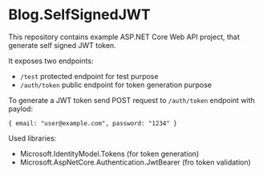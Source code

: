 # Blog.SelfSignedJWT

This repository contains example ASP.NET Core Web API project, that generate self signed JWT token.

It exposes two endpoints:
- `/test` protected endpoint for test purpose
- `/auth/token` public endpoint for token generation purpose

To generate a JWT token send POST request to `/auth/token` endpoint with paylod:
```
{ email: "user@example.com", password: "1234" }
```

Used libraries:
- Microsoft.IdentityModel.Tokens (for token generation)
- Microsoft.AspNetCore.Authentication.JwtBearer (fro token validation)





